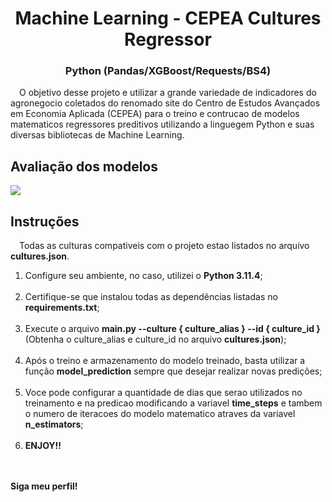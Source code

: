 <h1 style="text-align: center;">Machine Learning - CEPEA Cultures Regressor</h1>
<h3 style="text-align: center;">Python (Pandas/XGBoost/Requests/BS4)</h3>

&emsp;O objetivo desse projeto e utilizar a grande variedade de indicadores do agronegocio coletados do renomado site do Centro de Estudos Avançados em Economia Aplicada (CEPEA) para o treino e contrucao de modelos matematicos regressores preditivos utilizando a linguegem Python e suas diversas bibliotecas de Machine Learning.

## Avaliação dos modelos

<img src="https://portfolio-resumes.s3.amazonaws.com/CEPEA Model Evaluation.png">

## Instruções

&emsp;Todas as culturas compativeis com o projeto estao listados no arquivo **cultures.json**.

1. Configure seu ambiente, no caso, utilizei o **Python 3.11.4**;<br><br>
2. Certifique-se que instalou todas as dependências listadas no **requirements.txt**;<br><br>
3. Execute o arquivo **main.py --culture { culture_alias } --id { culture_id }**<br>(Obtenha o culture_alias e culture_id no arquivo **cultures.json**);<br><br>
4. Após o treino e armazenamento do modelo treinado, basta utilizar a função **model_prediction** sempre que desejar realizar novas predições;<br><br>
5. Voce pode configurar a quantidade de dias que serao utilizados no treinamento e na predicao modificando a variavel **time_steps** e tambem o numero de iteracoes do modelo matematico atraves da variavel **n_estimators**;<br><br>
5. **ENJOY!!**

<br><br>**Siga meu perfil!**
